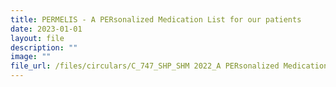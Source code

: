 ```yaml
---
title: PERMELIS ‐ A PERsonalized Medication List for our patients
date: 2023-01-01
layout: file
description: ""
image: ""
file_url: /files/circulars/C_747_SHP_SHM 2022_A PERsonalized Medication List for our patients.pdf
---
```

